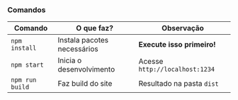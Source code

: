 ### Comandos

| Comando         | O que faz?                  | Observação                     |
| --------------- | --------------------------- | ------------------------------ |
| `npm install`   | Instala pacotes necessários | **Execute isso primeiro!**     |
| `npm start`     | Inicia o desenvolvimento    | Acesse `http://localhost:1234` |
| `npm run build` | Faz build do site           | Resultado na pasta `dist`      |

<!-- ====================================================================
- header
- carousel default
- carousel fadein
OBS. Precisa utilizar a estrutura HTML do modal -->
<!-- ====================================================================

<!-- ====================================================================
btn base
<!-- ====================================================================
DESCRIÇÃO: Necessita do mixins @mixin btn-base($bg: white, $color: white)
VARIAVEIS: background($bg), color($color).
TAGS: a, button
EXEMPLO: button {@include btn-base(yellow, black);}
<!-- ====================================================================

<!-- ====================================================================
btn redes sociais
<!-- ====================================================================
DESCRIÇÃO: Necessita do mixins '@mixin btn-rounded($bg, $color: white, $size: 50px)'
VARIAVEIS: background($bg), color($color), size($size)
TAGS: a, button
EXEMPLO: button {@include btn-rounded(purple, null, 50px);}
<!-- ====================================================================

<!-- ====================================================================
Modais
<!-- ====================================================================
DESCRIÇÃO: Necessita passar o efeito necessario no data-efect e o target(modal que ira abrir ao clicar) data-target.
VARIAVEIS: data-efect, data-target.
TAGS: a, button.
EXEMPLO: <button data-effect="fadeIn" data-target="modal1">fadeIn 😎</button>
OBS. Precisa utilizar a estrutura HTML do modal -->
<!-- ====================================================================

<!-- ====================================================================
Toast
<!-- ====================================================================
DESCRIÇÃO: Necessita invocar a função e passar os parametros
VARIAVEIS: type = "success, title="sucesso", text="Parabens", time=7000.
EXEMPLO: toast("error","Erro no campo","campo vazio",10000);
TAGS: Não precisa o mesmo é criado dinamicamente pelo js
<!-- ====================================================================

<!-- ====================================================================
Accordion
<!-- ====================================================================
DESCRIÇÃO: accordion padrão, só mostra o conteudo apos clicar em um dos "titulos", para fechar devera clicar novamente
ARQUIVOS: accordion.js, accordion.scss e estrutura HTML.
VARIAVEIS: Não utiliza.
EXEMPLO: Estrura HTML.
TAGS: Precisa utilizar a estrutura HTML do accordion.
<!-- ====================================================================

